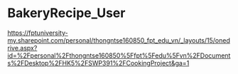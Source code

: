 # BakeryRecipe_User
https://fptuniversity-my.sharepoint.com/personal/thongntse160850_fpt_edu_vn/_layouts/15/onedrive.aspx?id=%2Fpersonal%2Fthongntse160850%5Ffpt%5Fedu%5Fvn%2FDocuments%2FDesktop%2FHK5%2FSWP391%2FCookingProject&ga=1
